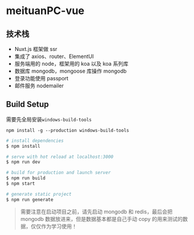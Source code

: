 # meituanPC-vue

## 技术栈

- Nuxt.js 框架做 ssr
- 集成了 axios、router、ElementUI
- 服务端用的 node，框架用的 koa 以及 koa 系列库
- 数据库 mongodb，mongoose 库操作 mongodb
- 登录功能使用 passport
- 邮件服务 nodemailer

## Build Setup
需要先全局安装`windows-build-tools`
```
npm install -g --production windows-build-tools
```

```bash
# install dependencies
$ npm install

# serve with hot reload at localhost:3000
$ npm run dev

# build for production and launch server
$ npm run build
$ npm start

# generate static project
$ npm run generate
```

> 需要注意在启动项目之前，请先启动 mongodb 和 redis，最后会把 mongodb 数据放进来，但是数据基本都是自己手动 copy 的用来测试的数据，仅仅作为学习使用！
